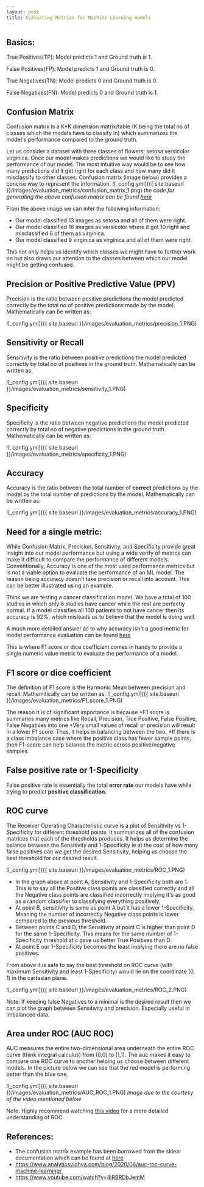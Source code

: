 ```yaml
---
layout: post
title: Evaluating Metrics for Machine Learning models
---
```


## Basics:
<!-- Ground Truth: -->

True Positives(TP):
Model predicts 1 and Ground truth is 1.

False Positives(FP):
Model predicts 1 and Ground truth is 0.

True Negatives(TN):
Model predicts 0 and Ground truth is 0.

False Negatives(FN):
Model predicts 0 and Ground truth is 1.

## Confusion Matrix
Confusion matrix is a K*K dimension matrix/table (K being the total no of classes which the models have to classify in) which summarizes the model's performance compared to the ground truth. 

Let us consider a dataset with three classes of flowers: setosa versicolor virginica. Once our model makes predictions we would like to study the performance of our model. The most intuitive way would be to see how many predictions did it get right for each class and how many did it misclassify to other classes. Confusion matrix (image below) provides a concise way to represent the information. 
![_config.yml]({{ site.baseurl }}/images/evaluation_metrics/confusion_matrix_1.png)
*the code for generating the above confusion matrix can be found [here](https://scikit-learn.org/stable/auto_examples/model_selection/plot_confusion_matrix.html#sphx-glr-auto-examples-model-selection-plot-confusion-matrix-py)*

From the above image we can infer the following information:
* Our model classified 13 images as setosa and all of them were right.
* Our model classified 16 images as versicolor where it got 10 right and misclassified 6 of them as virginica.
* Our model classified 9 virginica as virginica and all of them were right.

This not only helps us identify which classes we might have to further work on but also draws our attention to the classes between which our model might be getting confused.

<!-- The summary provided by confusion matrix can help us understand other evaluation matrices very easily. 
For the rest of this article, we will be using the data provided from the above example of confusion matrix. -->

## Precision or Positive Predictive Value (PPV)
Precision is the ratio between positive predictions the model predicted correctly by the total no of positive predictions made by the model. Mathematically can be written as:

![_config.yml]({{ site.baseurl }}/images/evaluation_metrics/precision_1.PNG)

## Sensitivity or Recall  
Sensitivity is the ratio between positive predictions the model predicted correctly by total no of positives in the ground truth. Mathematically can be written as:

![_config.yml]({{ site.baseurl }}/images/evaluation_metrics/sensitivity_1.PNG)

## Specificity
Specificity is the ratio between negative predictions the model predicted correctly by total no of negative predictions in the ground truth. Mathematically can be written as:

![_config.yml]({{ site.baseurl }}/images/evaluation_metrics/specificity_1.PNG)

## Accuracy
Accuracy is the ratio between the total number of **correct** predictions by the model by the total number of predictions by the model. Mathematically can be written as:

![_config.yml]({{ site.baseurl }}/images/evaluation_metrics/accuracy_1.PNG)


## Need for a single metric:
While Confusion Matrix, Precision, Sensitivity, and Specificity provide great insight into our model performance but using a wide verify of metrics can make it difficult to compare the performance of different models. 
Conventionally, Accuracy is one of the most used performance metrics but is not a viable option to evaluate the performance of an ML model. The reason being accuracy doesn't take precision or recall into account. This can be better illustrated using an example.

Think we are testing a cancer classification model. We have a total of 100 studies in which only 8 studies have cancer while the rest are perfectly normal. If a model classifies all 100 patients to not have cancer then its accuracy is 92%, which misleads us to believe that the model is doing well. 

A much more detailed answer as to why accuracy isn't a good metric for model performance evaluation can be found [here](https://stats.stackexchange.com/questions/312780/why-is-accuracy-not-the-best-measure-for-assessing-classification-models)

This is where F1 score or dice coefficient comes in handy to provide a single numeric value metric to evaluate the performance of a model.

## F1 score or dice coefficient
The definition of F1 score is the Harmonic Mean between precision and recall. Mathemitically can be written as:
![_config.yml]({{ site.baseurl }}/images/evaluation_metrics/F1_score_1.PNG)

The reason it is of significant importance is because 
*F1 score is summaries many metrics like Recall, Precision, True Positive, False Positive, False Negatives into one
*Very small values of recall or precision will result in a lower F1 score. Thus, it helps in balancing between the two.
*If there is a class imbalance case where the positive class has fewer sample points, then F1-score can help balance the metric across positive/negative samples.

<!-- need to double check this -->
## False positive rate or 1-Specificity
False positive rate is essentially the total **error rate** our models have while trying to predict **positive classification**. 


## ROC curve
The Receiver Operating Characteristic curve is a plot of Sensitivity vs 1-Specificity for different threshold points. It summarizes all of the confusion matrices that each of the thresholds produces. It helps us determine the balance between the Sensitivity and 1-Specificity ie at the cost of how many false positives can we get the desired Sensitivity, helping us choose the best threshold for our desired result.

![_config.yml]({{ site.baseurl }}/images/evaluation_metrics/ROC_1.PNG)

* In the graph above at point A, Sensitivity and 1-Specificity both are 1. This is to say all the Positive class points are classified correctly and all the Negative class points are classified incorrectly implying it's as good as a  random classifier to classifying everything positively.
* At point B, sensitivity is same as point A but it has a lower 1-Specificity. Meaning the number of incorrectly Negative class points is lower compared to the previous threshold.
* Between points C and D, the Sensitivity at point C is higher than point D for the same 1-Specificity. This means for the same number of 1-Specificity threshold at c gave us better True Positives than D.
* At point E our 1-Specificity becomes the least implying there are no false positives.

<!-- need to double check this -->
From above it is safe to say the best threshold on ROC curve (with maximum Sensitivity and least 1-Specificity) would lie on the coordinate (0, 1) in the cartesian plane.

![_config.yml]({{ site.baseurl }}/images/evaluation_metrics/ROC_2.PNG)

<!-- need to double check this -->
Note: If keeping false Negatives to a minimal is the desired result then we can plot the graph between Sensitivity and precision. Especially useful in imbalanced data.

## Area under ROC (AUC ROC)
AUC measures the entire two-dimensional area underneath the entire ROC curve (think integral calculus) from (0,0) to (1,1). The auc makes it easy to compare one ROC curve to another helping us choose between different models. In the picture below we can see that the red model is performing better than the blue one.

![_config.yml]({{ site.baseurl }}/images/evaluation_metrics/AUC_ROC_1.PNG)
*image due to the courtesy of the video mentioned below*

Note: Highly recommend watching [this video](https://www.youtube.com/watch?v=4jRBRDbJemM) for a more detailed understanding of ROC.


## References:

* The confusion matrix example has been borrowed from the sklear documentation which can be found at [here](https://scikit-learn.org/stable/auto_examples/model_selection/plot_confusion_matrix.html#sphx-glr-auto-examples-model-selection-plot-confusion-matrix-py)
* https://www.analyticsvidhya.com/blog/2020/06/auc-roc-curve-machine-learning/
* https://www.youtube.com/watch?v=4jRBRDbJemM